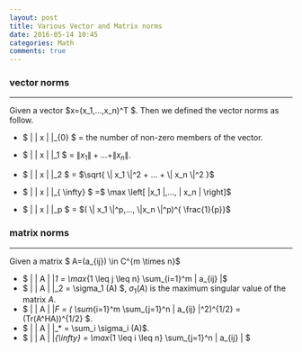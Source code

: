 ```yaml
---
layout: post
title: Various Vector and Matrix norms
date: 2016-05-14 10:45
categories: Math
comments: true
---
```


### vector norms ###
-------
Given a vector $x=(x_1,...,x_n)^T $. Then we defined the vector norms as follow.

-  $ \| \| x \| \|_{0} $  = the number of non-zero members of the vector.

-  $ \| \| x \| \|_1 $ = $\| x_1 \| + ... + \| x_n \|$.

-  $ \| \| x \| \|_2 $ = $\sqrt{ \| x_1 \|^2 + ... + \| x_n \|^2 }$
-  $ \| \| x \| \|_{ \infty} $ =$ \max \left[ \|x_1 \|,..., \| x_n \| \right]$
-  $ \| \| x \| \|_p $  = $( \| x_1 \|^p,..., \|x_n \|^p)^{ \frac{1}{p}}$

### matrix norms ###
-------
Given a matrix $ A=(a_{ij}) \in C^{m \times n}$

- $ \| \| A \| \|_1  =  \max_{1 \leq j \leq n} \sum_{i=1}^m \| a_{ij} \|$
- $  \| \| A \| \|_2  =  \sigma_1 (A) $, $\sigma_1(A)$ is the maximum singular value of the matrix $A$.
- $  \| \| A \| \|_F = ( \sum_{i=1}^m \sum_{j=1}^n \| a_{ij} \|^2)^{1/2} = (Tr(A^HA))^{1/2} $.
- $  \| \| A \| \|_*  =  \sum_i \sigma_i (A)$.
- $  \| \| A \| \|_{\infty}  =  \max_{1 \leq i \leq n} \sum_{j=1}^n \| a_{ij} \| $
